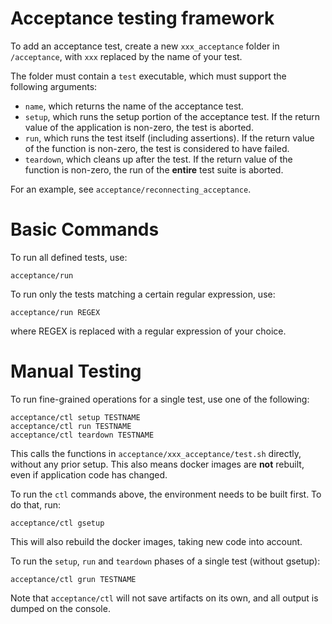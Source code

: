 
Acceptance testing framework
============================

To add an acceptance test, create a new `xxx_acceptance` folder in
`/acceptance`, with `xxx` replaced by the name of your test.

The folder must contain a `test` executable, which must support the following arguments:
* `name`, which returns the name of the acceptance test.
* `setup`, which runs the setup portion of the acceptance test. If the return
  value of the application is non-zero, the test is aborted.
* `run`, which runs the test itself (including assertions). If the return value
  of the function is non-zero, the test is considered to have failed.
* `teardown`, which cleans up after the test. If the return value of the
  function is non-zero, the run of the **entire** test suite is aborted.

For an example, see `acceptance/reconnecting_acceptance`.

Basic Commands
==============

To run all defined tests, use:
```
acceptance/run
```

To run only the tests matching a certain regular expression, use:
```
acceptance/run REGEX
```
where REGEX is replaced with a regular expression of your choice.

Manual Testing
==============

To run fine-grained operations for a single test, use one of the following:
```
acceptance/ctl setup TESTNAME
acceptance/ctl run TESTNAME
acceptance/ctl teardown TESTNAME
```
This calls the functions in `acceptance/xxx_acceptance/test.sh` directly,
without any prior setup. This also means docker images are **not** rebuilt,
even if application code has changed.

To run the `ctl` commands above, the environment needs to be built first. To do that, run:
```
acceptance/ctl gsetup
```
This will also rebuild the docker images, taking new code into account.

To run the `setup`, `run` and `teardown` phases of a single test (without gsetup):
```
acceptance/ctl grun TESTNAME
```

Note that `acceptance/ctl` will not save artifacts on its own, and all output
is dumped on the console.
